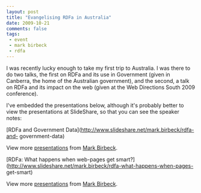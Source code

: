 ```yaml
---
layout: post
title: "Evangelising RDFa in Australia"
date: 2009-10-21
comments: false
tags:
 - event
 - mark birbeck
 - rdfa
---
```

  
I was recently lucky enough to take my first trip to Australia. I was there to
do two talks, the first on RDFa and its use in Government (given in Canberra,
the home of the Australian government), and the second, a talk on RDFa and its
impact on the web (given at the Web Directions South 2009 conference).

<!-- more -->

  
I've embedded the presentations below, although it's probably better to view
the presentations at SlideShare, so that you can see the speaker notes:

  

[RDFa and Government Data](http://www.slideshare.net/mark.birbeck/rdfa-and-
government-data)

View more [presentations](http://www.slideshare.net/) from [Mark
Birbeck](http://www.slideshare.net/mark.birbeck).

  
  

[RDFa: What happens when web-pages get
smart?](http://www.slideshare.net/mark.birbeck/rdfa-what-happens-when-pages-
get-smart)

View more [presentations](http://www.slideshare.net/) from [Mark
Birbeck](http://www.slideshare.net/mark.birbeck).

